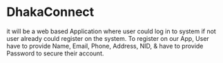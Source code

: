 # DhakaConnect
it will be a web based Application where user could log in to system if not user already could register on the system. To register on our App, User have to provide Name, Email, Phone, Address, NID, &amp; have to provide Password to secure their account. 
